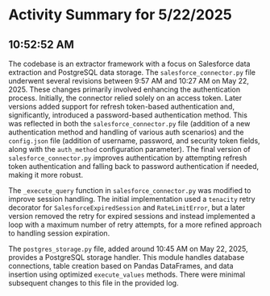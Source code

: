 # Activity Summary for 5/22/2025

## 10:52:52 AM
The codebase is an extractor framework with a focus on Salesforce data extraction and PostgreSQL data storage.  The `salesforce_connector.py` file underwent several revisions between 9:57 AM and 10:27 AM on May 22, 2025.  These changes primarily involved enhancing the authentication process. Initially, the connector relied solely on an access token.  Later versions added support for refresh token-based authentication and, significantly, introduced a password-based authentication method.  This was reflected in both the `salesforce_connector.py` file (addition of a new authentication method and handling of various auth scenarios) and the `config.json` file (addition of username, password, and security token fields, along with the `auth_method` configuration parameter). The final version of `salesforce_connector.py` improves authentication by attempting refresh token authentication and falling back to password authentication if needed, making it more robust.


The `_execute_query` function in `salesforce_connector.py`  was modified to improve session handling.  The initial implementation used a `tenacity` retry decorator for `SalesforceExpiredSession` and `RateLimitError`, but a later version removed the retry for expired sessions and instead implemented a loop with a maximum number of retry attempts, for a more refined approach to handling session expiration.


The `postgres_storage.py` file, added around 10:45 AM on May 22, 2025, provides a PostgreSQL storage handler.  This module handles database connections, table creation based on Pandas DataFrames, and data insertion using optimized `execute_values` methods.  There were minimal subsequent changes to this file in the provided log.
